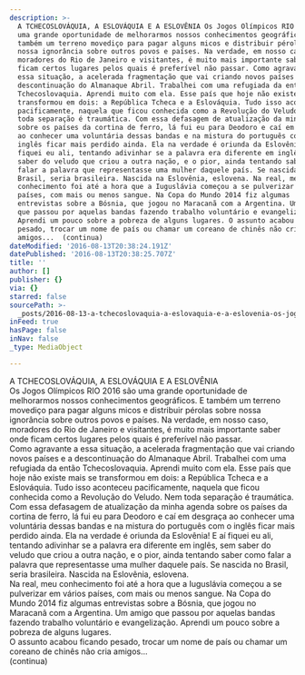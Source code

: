 ```yaml
---
description: >-
  A TCHECOSLOVÁQUIA, A ESLOVÁQUIA E A ESLOVÊNIA Os Jogos Olímpicos RIO 2016 são
  uma grande oportunidade de melhorarmos nossos conhecimentos geográficos. E
  também um terreno movediço para pagar alguns micos e distribuir pérolas sobre
  nossa ignorância sobre outros povos e países. Na verdade, em nosso caso,
  moradores do Rio de Janeiro e visitantes, é muito mais importante saber onde
  ficam certos lugares pelos quais é preferível não passar. Como agravante a
  essa situação, a acelerada fragmentação que vai criando novos países e a
  descontinuação do Almanaque Abril. Trabalhei com uma refugiada da então
  Tchecoslovaquia. Aprendi muito com ela. Esse país que hoje não existe mais se
  transformou em dois: a República Tcheca e a Eslováquia. Tudo isso aconteceu
  pacificamente, naquela que ficou conhecida como a Revolução do Veludo. Nem
  toda separação é traumática. Com essa defasagem de atualização da minha agenda
  sobre os países da cortina de ferro, lá fui eu para Deodoro e caí em desgraça
  ao conhecer uma voluntária dessas bandas e na mistura do português com o
  inglês ficar mais perdido ainda. Ela na verdade é oriunda da Eslovênia! E aí
  fiquei eu ali, tentando adivinhar se a palavra era diferente em inglês, sem
  saber do veludo que criou a outra nação, e o pior, ainda tentando saber como
  falar a palavra que representasse uma mulher daquele país. Se nascida no
  Brasil, seria brasileira. Nascida na Eslovênia, eslovena. Na real, meu
  conhecimento foi até a hora que a Iuguslávia começou a se pulverizar em vários
  países, com mais ou menos sangue. Na Copa do Mundo 2014 fiz algumas
  entrevistas sobre a Bósnia, que jogou no Maracanã com a Argentina. Um amigo
  que passou por aquelas bandas fazendo trabalho voluntário e evangelização.
  Aprendi um pouco sobre a pobreza de alguns lugares. O assunto acabou ficando
  pesado, trocar um nome de país ou chamar um coreano de chinês não cria
  amigos...  (continua) 
dateModified: '2016-08-13T20:38:24.191Z'
datePublished: '2016-08-13T20:38:25.707Z'
title: ''
author: []
publisher: {}
via: {}
starred: false
sourcePath: >-
  _posts/2016-08-13-a-tchecoslovaquia-a-eslovaquia-e-a-eslovenia-os-jogos-olimp.md
inFeed: true
hasPage: false
inNav: false
_type: MediaObject

---
```

A TCHECOSLOVÁQUIA, A ESLOVÁQUIA E A ESLOVÊNIA  
Os Jogos Olímpicos RIO 2016 são uma grande oportunidade de melhorarmos nossos conhecimentos geográficos. E também um terreno movediço para pagar alguns micos e distribuir pérolas sobre nossa ignorância sobre outros povos e países. Na verdade, em nosso caso, moradores do Rio de Janeiro e visitantes, é muito mais importante saber onde ficam certos lugares pelos quais é preferível não passar.  
Como agravante a essa situação, a acelerada fragmentação que vai criando novos países e a descontinuação do Almanaque Abril. Trabalhei com uma refugiada da então Tchecoslovaquia. Aprendi muito com ela. Esse país que hoje não existe mais se transformou em dois: a República Tcheca e a Eslováquia. Tudo isso aconteceu pacificamente, naquela que ficou conhecida como a Revolução do Veludo. Nem toda separação é traumática.  
Com essa defasagem de atualização da minha agenda sobre os países da cortina de ferro, lá fui eu para Deodoro e caí em desgraça ao conhecer uma voluntária dessas bandas e na mistura do português com o inglês ficar mais perdido ainda. Ela na verdade é oriunda da Eslovênia! E aí fiquei eu ali, tentando adivinhar se a palavra era diferente em inglês, sem saber do veludo que criou a outra nação, e o pior, ainda tentando saber como falar a palavra que representasse uma mulher daquele país. Se nascida no Brasil, seria brasileira. Nascida na Eslovênia, eslovena.  
Na real, meu conhecimento foi até a hora que a Iuguslávia começou a se pulverizar em vários países, com mais ou menos sangue. Na Copa do Mundo 2014 fiz algumas entrevistas sobre a Bósnia, que jogou no Maracanã com a Argentina. Um amigo que passou por aquelas bandas fazendo trabalho voluntário e evangelização. Aprendi um pouco sobre a pobreza de alguns lugares.  
O assunto acabou ficando pesado, trocar um nome de país ou chamar um coreano de chinês não cria amigos...   
(continua)